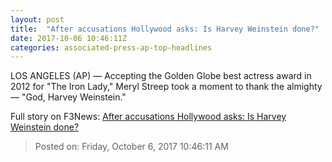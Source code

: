 ```yaml
---
layout: post
title:  "After accusations Hollywood asks: Is Harvey Weinstein done?"
date: 2017-10-06 10:46:11Z
categories: associated-press-ap-top-headlines
---
```


LOS ANGELES (AP) — Accepting the Golden Globe best actress award in 2012 for "The Iron Lady," Meryl Streep took a moment to thank the almighty — "God, Harvey Weinstein."


Full story on F3News: [After accusations Hollywood asks: Is Harvey Weinstein done?](http://www.f3nws.com/n/2ajzrC)

> Posted on: Friday, October 6, 2017 10:46:11 AM
